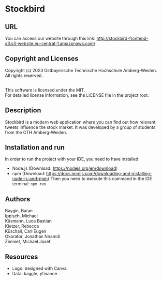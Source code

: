 # Stockbird


## URL
You can access our website through this link:
http://stockbird-frontend-s3.s3-website.eu-central-1.amazonaws.com/

## Copyright and Licenses
Copyright (c) 2023 Ostbayerische Technische Hochschule Amberg-Weiden. All rights reserved. <br><br>

This software is licensed under the MIT. <br>
For detailed license information, see the LICENSE file in the project root. <br>

## Description
Stockbird is a modern web application where you can find out how relevant tweets influence the stock market. It was developed by a group of students from the OTH Amberg-Weiden.

## Installation and run
In order to run the project with your IDE, you need to have installed <br>
- Node.js (Download: https://nodejs.org/en/download)
- npm (Download: https://docs.npmjs.com/downloading-and-installing-node-js-and-npm)
Then you need to execute this command in the IDE terminal: ```npm run```

## Authors 
Baygin, Baran <br>
Ippisch, Michael <br>
Käsmann, Luca Bastian <br>
Kietzer, Rebecca <br>
Küschall, Carl Eugen <br>
Okorafor, Jonathan Nnamdi <br>
Zimmet, Michael Josef <br>

## Resources
- Logo: designed with Canva
- Data: kaggle, yfinance